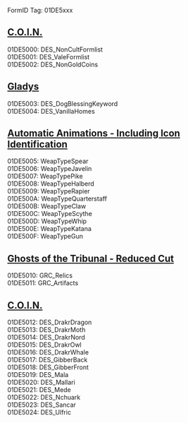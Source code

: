 FormID Tag: 01DE5xxx

## [C.O.I.N.](https://github.com/PierreDespereaux/C.O.I.N.)
01DE5000: DES_NonCultFormlist\
01DE5001: DES_ValeFormlist\
01DE5002: DES_NonGoldCoins

## [Gladys](https://www.nexusmods.com/skyrimspecialedition/mods/50164)
01DE5003: DES_DogBlessingKeyword\
01DE5004: DES_VanillaHomes

## [Automatic Animations - Including Icon Identification](https://www.nexusmods.com/skyrimspecialedition/mods/59484)
01DE5005: WeapTypeSpear\
01DE5006: WeapTypeJavelin\
01DE5007: WeapTypePike\
01DE5008: WeapTypeHalberd\
01DE5009: WeapTypeRapier\
01DE500A: WeapTypeQuarterstaff\
01DE500B: WeapTypeClaw\
01DE500C: WeapTypeScythe\
01DE500D: WeapTypeWhip\
01DE500E: WeapTypeKatana\
01DE500F: WeapTypeGun

## [Ghosts of the Tribunal - Reduced Cut](https://www.nexusmods.com/skyrimspecialedition/mods/67019)
01DE5010: GRC_Relics\
01DE5011: GRC_Artifacts

## [C.O.I.N.](https://www.nexusmods.com/skyrimspecialedition/mods/51439)
01DE5012: DES_DrakrDragon\
01DE5013: DES_DrakrMoth\
01DE5014: DES_DrakrNord\
01DE5015: DES_DrakrOwl\
01DE5016: DES_DrakrWhale\
01DE5017: DES_GibberBack\
01DE5018: DES_GibberFront\
01DE5019: DES_Mala\
01DE5020: DES_Mallari\
01DE5021: DES_Mede\
01DE5022: DES_Nchuark\
01DE5023: DES_Sancar\
01DE5024: DES_Ulfric
